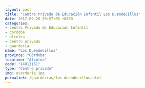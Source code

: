 ```yaml
---
layout: post
title: "Centro Privado de Educación Infantil Los Duendecillos"
date: 2017-09-20 20:57:05 +0200
categories:
- Centro Privado de Educación Infantil
- cordoba
- alcolea
- Centro privado
- guarderia
name: "Los Duendecillos"
province: "Córdoba"
location: "Alcolea"
code: "14012151"
type: "Centro privado"
img: guarderia.jpg
permalink: /guarderias/los-duendecillos.html
---
```

